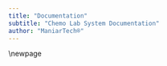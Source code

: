 ```yaml
---
title: "Documentation"
subtitle: "Chemo Lab System Documentation"
author: "ManiarTech®️"
---
```


\newpage

